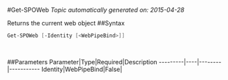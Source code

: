 #Get-SPOWeb
*Topic automatically generated on: 2015-04-28*

Returns the current web object
##Syntax
```powershell
Get-SPOWeb [-Identity [<WebPipeBind>]]
```
&nbsp;

##Parameters
Parameter|Type|Required|Description
---------|----|--------|-----------
Identity|WebPipeBind|False|
